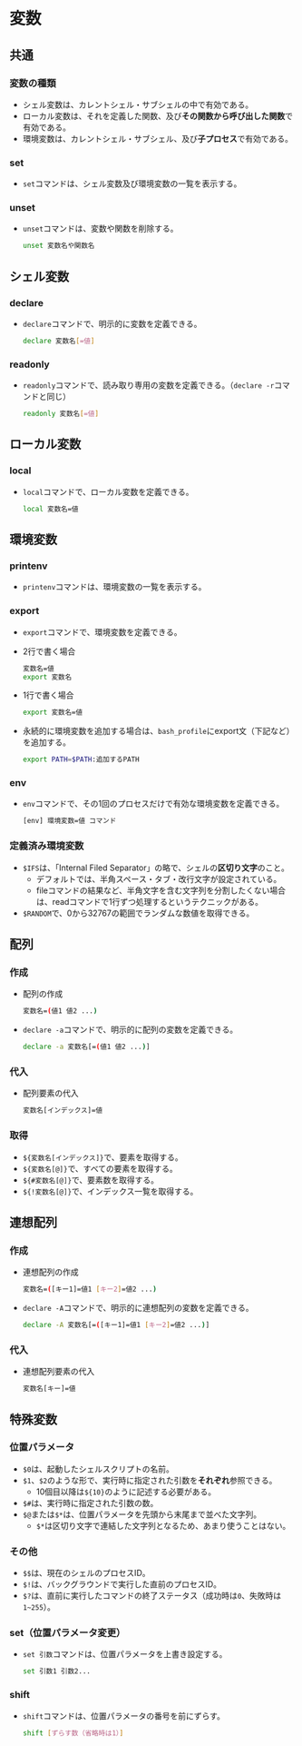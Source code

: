 # 変数

## 共通

### 変数の種類

- シェル変数は、カレントシェル・サブシェルの中で有効である。
- ローカル変数は、それを定義した関数、及び**その関数から呼び出した関数**で有効である。
- 環境変数は、カレントシェル・サブシェル、及び**子プロセス**で有効である。

### set

- `set`コマンドは、シェル変数及び環境変数の一覧を表示する。

### unset

- `unset`コマンドは、変数や関数を削除する。

  ```bash
  unset 変数名や関数名
  ```

## シェル変数

### declare

- `declare`コマンドで、明示的に変数を定義できる。

  ```bash
  declare 変数名[=値]
  ```

### readonly

- `readonly`コマンドで、読み取り専用の変数を定義できる。（`declare -r`コマンドと同じ）

  ```bash
  readonly 変数名[=値]
  ```

## ローカル変数

### local

- `local`コマンドで、ローカル変数を定義できる。

  ```bash
  local 変数名=値
  ```

## 環境変数

### printenv

- `printenv`コマンドは、環境変数の一覧を表示する。

### export

- `export`コマンドで、環境変数を定義できる。
- 2行で書く場合

  ```bash
  変数名=値
  export 変数名
  ```

- 1行で書く場合

  ```bash
  export 変数名=値
  ```

- 永続的に環境変数を追加する場合は、`bash_profile`にexport文（下記など）を追加する。

  ```bash
  export PATH=$PATH:追加するPATH
  ```

### env

- `env`コマンドで、その1回のプロセスだけで有効な環境変数を定義できる。

  ```bash
  [env] 環境変数=値 コマンド
  ```

### 定義済み環境変数

- `$IFS`は、「Internal Filed Separator」の略で、シェルの**区切り文字**のこと。
  - デフォルトでは、半角スペース・タブ・改行文字が設定されている。
  - fileコマンドの結果など、半角文字を含む文字列を分割したくない場合は、readコマンドで1行ずつ処理するというテクニックがある。
- `$RANDOM`で、0から32767の範囲でランダムな数値を取得できる。

## 配列

### 作成

- 配列の作成

  ```bash
  変数名=(値1 値2 ...)
  ```

- `declare -a`コマンドで、明示的に配列の変数を定義できる。

  ```bash
  declare -a 変数名[=(値1 値2 ...)]
  ```

### 代入

- 配列要素の代入

  ```bash  
  変数名[インデックス]=値
  ```

### 取得

- `${変数名[インデックス]}`で、要素を取得する。
- `${変数名[@]}`で、すべての要素を取得する。
- `${#変数名[@]}`で、要素数を取得する。
- `${!変数名[@]}`で、インデックス一覧を取得する。

## 連想配列

### 作成

- 連想配列の作成

  ```bash
  変数名=([キー1]=値1 [キー2]=値2 ...)
  ```

- `declare -A`コマンドで、明示的に連想配列の変数を定義できる。

  ```bash
  declare -A 変数名[=([キー1]=値1 [キー2]=値2 ...)]
  ```

### 代入

- 連想配列要素の代入

  ```bash  
  変数名[キー]=値
  ```

## 特殊変数

### 位置パラメータ

- `$0`は、起動したシェルスクリプトの名前。
- `$1`、`$2`のような形で、実行時に指定された引数を**それぞれ**参照できる。
  - 10個目以降は`${10}`のように記述する必要がある。
- `$#`は、実行時に指定された引数の数。
- `$@`または`$*`は、位置パラメータを先頭から末尾まで並べた文字列。
  - `$*`は区切り文字で連結した文字列となるため、あまり使うことはない。

### その他

- `$$`は、現在のシェルのプロセスID。
- `$!`は、バックグラウンドで実行した直前のプロセスID。
- `$?`は、直前に実行したコマンドの終了ステータス（成功時は`0`、失敗時は`1~255`）。

### set（位置パラメータ変更）

- `set 引数`コマンドは、位置パラメータを上書き設定する。

  ```bash
  set 引数1 引数2...
  ```

### shift

- `shift`コマンドは、位置パラメータの番号を前にずらす。

  ```bash
  shift [ずらす数（省略時は1）]
  ```
